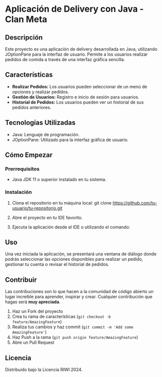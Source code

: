 # Aplicación de Delivery con Java - Clan Meta 

## Descripción
Este proyecto es una aplicación de delivery desarrollada en Java, utilizando JOptionPane para la interfaz de usuario. Permite a los usuarios realizar pedidos de comida a través de una interfaz gráfica sencilla.

## Características
- **Realizar Pedidos:** Los usuarios pueden seleccionar de un menú de opciones y realizar pedidos.
- **Gestión de Usuarios:** Registro e inicio de sesión para usuarios.
- **Historial de Pedidos:** Los usuarios pueden ver un historial de sus pedidos anteriores.

## Tecnologías Utilizadas
- Java: Lenguaje de programación.
- JOptionPane: Utilizado para la interfaz gráfica de usuario.

## Cómo Empezar

### Prerrequisitos
- Java JDK 11 o superior instalado en tu sistema.

### Instalación
1. Clona el repositorio en tu máquina local:
git clone https://github.com/tu-usuario/tu-repositorio.git

2. Abre el proyecto en tu IDE favorito.
3. Ejecuta la aplicación desde el IDE o utilizando el comando:


## Uso
Una vez iniciada la aplicación, se presentará una ventana de diálogo donde podrás seleccionar las opciones disponibles para realizar un pedido, gestionar tu cuenta o revisar el historial de pedidos.

## Contribuir
Las contribuciones son lo que hacen a la comunidad de código abierto un lugar increíble para aprender, inspirar y crear. Cualquier contribución que hagas será **muy apreciada**.

1. Haz un Fork del proyecto
2. Crea tu rama de características (`git checkout -b feature/AmazingFeature`)
3. Realiza tus cambios y haz commit (`git commit -m 'Add some AmazingFeature'`)
4. Haz Push a la rama (`git push origin feature/AmazingFeature`)
5. Abre un Pull Request

## Licencia
Distribuido bajo la Licencia RIWI 2024.

